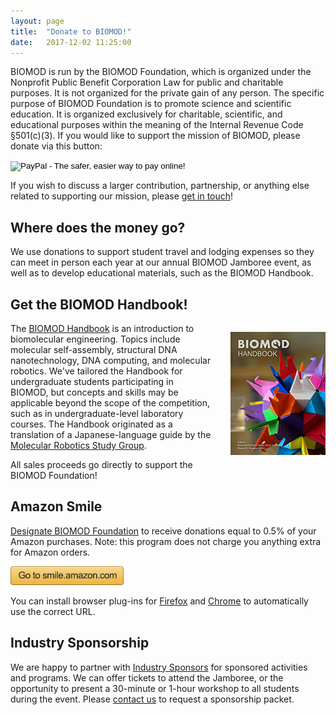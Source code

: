 ```yaml
---
layout: page
title:  "Donate to BIOMOD!"
date:   2017-12-02 11:25:00
---
```


BIOMOD is run by the BIOMOD Foundation, which is organized under the Nonprofit Public Benefit Corporation Law for public and charitable purposes. It is not organized for the private gain of any person. The specific purpose of BIOMOD Foundation is to promote science and scientific education. It is organized exclusively for charitable, scientific, and educational purposes within the meaning of the Internal Revenue Code §501(c)(3). If you would like to support the mission of BIOMOD, please donate via this button:

<form action="https://www.paypal.com/cgi-bin/webscr" method="post" target="_top">
<input type="hidden" name="cmd" value="_s-xclick">
<input type="hidden" name="hosted_button_id" value="C9PW8UD7QNN68">
<input type="image" src="/assets/images/donate-paypal-button.png" border="0" name="submit" alt="PayPal - The safer, easier way to pay online!">
<img alt="" border="0" src="https://www.paypalobjects.com/en_US/i/scr/pixel.gif" width="1" height="1">
</form>

If you wish to discuss a larger contribution, partnership, or anything else related to supporting our mission, please [get in touch](/contact)!

## Where does the money go?

We use donations to support student travel and lodging expenses so they can meet in person each year at our annual BIOMOD Jamboree event, as well as to develop educational materials, such as the BIOMOD Handbook.

## Get the BIOMOD Handbook!

<p style="float:right; margin-left:2em;"><a target="_new" href="https://leanpub.com/biomod"><img src="/assets/images/biomod-handbook-logo.png"/></a></p>

The <a target="_new" href="https://leanpub.com/biomod">BIOMOD Handbook</a> is an introduction to biomolecular engineering. Topics include molecular self-assembly, structural DNA nanotechnology, DNA computing, and molecular robotics. We've tailored the Handbook for undergraduate students participating in BIOMOD, but concepts and skills may be applicable beyond the scope of the competition, such as in undergraduate-level laboratory courses. The Handbook originated as a translation of a Japanese-language guide by the [Molecular Robotics Study Group](http://en.molecular-robotics.org/greeting/).

All sales proceeds go directly to support the BIOMOD Foundation!

## Amazon Smile

[Designate BIOMOD Foundation](https://smile.amazon.com/ch/81-0731964) to receive donations equal to 0.5% of your Amazon purchases. Note: this program does not charge you anything extra for Amazon orders.

<a target="_new" href="https://smile.amazon.com/ch/81-0731964"><img src="/assets/images/donate-amazon-button.png"/></a>

You can install browser plug-ins for [Firefox](https://addons.mozilla.org/en-US/firefox/addon/amazon-smile/) and [Chrome](https://chrome.google.com/webstore/detail/smile-always/jgpmhnmjbhgkhpbgelalfpplebgfjmbf?hl=en) to automatically use the correct URL.

## Industry Sponsorship

We are happy to partner with [Industry Sponsors](http://biomod.net/sponsors/) for sponsored activities and programs. We can offer tickets to attend the Jamboree, or the opportunity to present a 30-minute or 1-hour workshop to all students during the event. Please [contact us](/contact) to request a sponsorship packet.
